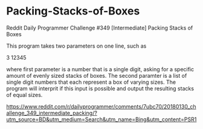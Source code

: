 # Packing-Stacks-of-Boxes

Reddit Daily Programmer Challenge #349 [Intermediate] Packing Stacks of Boxes
 
This program takes two parameters on one line, such as 

3 12345

where first parameter is a number that is a single digit, asking for a specific amount of evenly sized stacks of boxes. The second paramter is a list of single digit numbers that each represent a box of varying sizes. The program will interprit if this input is possible and output the resulting stacks of equal sizes.

https://www.reddit.com/r/dailyprogrammer/comments/7ubc70/20180130_challenge_349_intermediate_packing/?utm_source=BD&utm_medium=Search&utm_name=Bing&utm_content=PSR1
